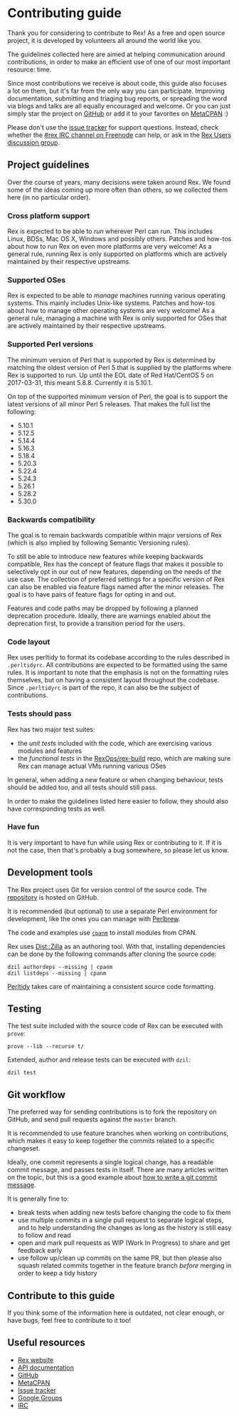 # Contributing guide

Thank you for considering to contribute to Rex! As a free and open source project, it is developed by volunteers all around the world like you.

The guidelines collected here are aimed at helping communication around contributions, in order to make an efficient use of one of our most important resource: time.

Since most contributions we receive is about code, this guide also focuses a lot on them, but it's far from the only way you can participate. Improving documentation, submitting and triaging bug reports, or spreading the word via blogs and talks are all equally encouraged and welcome. Or you can just simply star the project on [GitHub](https://github.com/RexOps/Rex) or add it to your favorites on [MetaCPAN](https://metacpan.org/pod/Rex) :)

Please don't use the [issue tracker](https://github.com/RexOps/Rex/issues) for support questions. Instead, check whether the [#rex IRC channel on Freenode](https://webchat.freenode.net/?channels=rex) can help, or ask in the [Rex Users discussion group](https://groups.google.com/forum/#!forum/rex-users).

## Project guidelines

Over the course of years, many decisions were taken around Rex. We found some of the ideas coming up more often than others, so we collected them here (in no particular order).

### Cross platform support

Rex is expected to be able to _run_ wherever Perl can run. This includes Linux, BDSs, Mac OS X, Windows and possibly others. Patches and how-tos about how to run Rex on even more platforms are very welcome! As a general rule, running Rex is only supported on platforms which are actively maintained by their respective upstreams.

### Supported OSes

Rex is expected to be able to _manage_ machines running various operating systems. This mainly includes Unix-like systems. Patches and how-tos about how to manage other operating systems are very welcome! As a general rule, managing a machine with Rex is only supported for OSes that are actively maintained by their respective upstreams.

### Supported Perl versions

The minimum version of Perl that is supported by Rex is determined by matching the oldest version of Perl 5 that is supplied by the platforms where Rex is supported to run. Up until the EOL date of Red Hat/CentOS 5 on 2017-03-31, this meant 5.8.8. Currently it is 5.10.1.

On top of the supported minimum version of Perl, the goal is to support the latest versions of all minor Perl 5 releases. That makes the full list the following:

 - 5.10.1
 - 5.12.5
 - 5.14.4
 - 5.16.3
 - 5.18.4
 - 5.20.3
 - 5.22.4
 - 5.24.3
 - 5.26.1
 - 5.28.2
 - 5.30.0

### Backwards compatibility

The goal is to remain backwards compatible within major versions of Rex (which is also implied by following Semantic Versioning rules).

To still be able to introduce new features while keeping backwards compatible, Rex has the concept of feature flags that makes it possible to selectively opt in our out of new features, depending on the needs of the use case. The collection of preferred settings for a specific version of Rex can also be enabled via feature flags named after the minor releases. The goal is to have pairs of feature flags for opting in and out.

Features and code paths may be dropped by following a planned deprecation procedure. Ideally, there are warnings enabled about the deprecation first, to provide a transition period for the users.

### Code layout

Rex uses perltidy to format its codebase according to the rules described in `.perltidyrc`. All contributions are expected to be formatted using the same rules. It is important to note that the emphasis is not on the formatting rules themselves, but on having a consistent layout throughout the codebase. Since `.perltidyrc` is part of the repo, it can also be the subject of contributions.

### Tests should pass

Rex has two major test suites:

 - the _unit tests_ included with the code, which are exercising various modules and features
 - the _functional tests_ in the [RexOps/rex-build](https://github.com/RexOps/rex-build) repo, which are making sure Rex can manage actual VMs running various OSes

In general, when adding a new feature or when changing behaviour, tests should be added too, and all tests should still pass.

In order to make the guidelines listed here easier to follow, they should also have corresponding tests as well.

### Have fun

It is very important to have fun while using Rex or contributing to it. If it is not the case, then that's probably a bug somewhere, so please let us know.

## Development tools

The Rex project uses Git for version control of the source code. The [repository](https://github.com/RexOps/Rex) is hosted on GitHub.

It is recommended (but optional) to use a separate Perl environment for development, like the ones you can manage with [Perlbrew](https://perlbrew.pl/).

The code and examples use [`cpanm`](https://metacpan.org/pod/App::cpanminus) to install modules from CPAN.

Rex uses [Dist::Zilla](https://metacpan.org/pod/Dist::Zilla) as an authoring tool. With that, installing dependencies can be done by the following commands after cloning the source code:

```
dzil authordeps --missing | cpanm
dzil listdeps --missing | cpanm
```

[Perltidy](https://metacpan.org/pod/distribution/Perl-Tidy/bin/perltidy) takes care of maintaining a consistent source code formatting.

## Testing

The test suite included with the source code of Rex can be executed with `prove`:

```
prove --lib --recurse t/
```

Extended, author and release tests can be executed with `dzil`:

```
dzil test
```

## Git workflow

The preferred way for sending contributions is to fork the repository on GitHub, and send pull requests against the `master` branch.

It is recommended to use feature branches when working on contributions, which makes it easy to keep together the commits related to a specific changeset.

Ideally, one commit represents a single logical change, has a readable commit message, and passes tests in itself. There are many articles written on the topic, but this is a good example about [how to write a git commit message](https://chris.beams.io/posts/git-commit/).

It is generally fine to:
 - break tests when adding new tests before changing the code to fix them
 - use multiple commits in a single pull request to separate logical steps, and to help understanding the changes as long as the history is still easy to follow and read
 - open and mark pull requests as WIP (Work In Progress) to share and get feedback early
 - use follow up/clean up commits on the same PR, but then please also squash related commits together in the feature branch _before_ merging in order to keep a tidy history

## Contribute to this guide

If you think some of the information here is outdated, not clear enough, or have bugs, feel free to contribute to it too!

## Useful resources

 - [Rex website](https://www.rexify.org)
 - [API documentation](https://www.rexify.org/docs/api.html)
 - [GitHub](https://github.com/RexOps/Rex)
 - [MetaCPAN](https://metacpan.org/pod/Rex)
 - [Issue tracker](https://github.com/RexOps/Rex/issues)
 - [Google Groups](https://groups.google.com/forum/#!forum/rex-users)
 - [IRC](https://webchat.freenode.net/?channels=rex)
